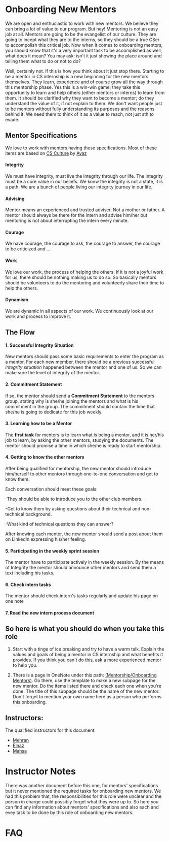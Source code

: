 # Onboarding New Mentors
We are open and enthuciastic to work with new mentors. We believe they can bring a lot of value to our program. But hey! Mentoring is not an easy job at all. Mentors are going to be the evangelist of our culture. They are going to incept what they are to the interns, so they should be a true CSer to accompolish this critical job. Now when it comes to
onboarding mentors, you should know that it's a very important task to be accomplished as well, what does it mean? You may ask: isn't it just showing the place around and telling them what to do or not to do?

Well, certainly not. If this is how you think about it just stop there. Starting to be a mentor in CS internship is a new beginning for the new mentors themselves. They learn,
experience and of course grow all the way through this mentorship phase. Yes this is a win-win game; they take this opportunity to learn and help others (either mentors or interns) to learn from them. It should be clarified why they want to become a mentor; do they understand the value of it, if not explain to them. We don't want people just to be mentors without fully understanding its purposes and the reasons behind it. We need them to think of it as a value to reach, not just sth to evade.

## Mentor Specifications

We love to work with mentors having these specifications. Most of these items are based on [CS Culture](http://isazadeh.net/ayaz/announcements/CsCulture.pdf) by [Ayaz](http://isazadeh.net/ayaz/index.htm)

#### Integrity
We must have integrity, must live the integrity through our life. The integrity must be a core value in our beliefs. We konw the integrity is not a state, it is a path. We are a bunch of people living our integrity journey in our life.

#### Advising
Mentor means an experienced and trusted adviser. Not a mother or father. A mentor should always be there for the intern and advise him/her but mentoring is not about interrupting the intern every minute.

#### Courage

We have courage, the courage to ask, the courage to answer, the courage to be criticized and ...

#### Work
We love our work, the process of helping the others. If it is not a joyful work for us, there should be nothing making us to do so. So basically mentors should be volunteers to do the mentoring and volunteerly share their time to help the others.

#### Dynamism

We are dynamic in all aspects of our work. We continuously look at our work and process to improve it.

## The Flow

#### 1. Successful Integrity Situation

New mentors should pass some basic requirements to enter the program as a mentor.
For each new member, there should be a previous successful *integrity situation* happened between the mentor and one of us. So we can make sure the level of integrity of the mentor.

#### 2. Commitment Statement

If so, the mentor should send a **Commitment Statement** to the mentors group, stating why is she/he joining the mentors and what is his commitment in the group. The commitment should contain the time that she/he is going to dedicate for this job weekly.

#### 3. Learning how to be a Mentor

The **first task** for mentors is to learn what is being a mentor, and it is her/his job to learn, by asking the other mentors, studying the documents. The mentor should promise a time in which she/he is ready to start mentorship.

#### 4. Getting to know the other mentors

After being qualified for mentorship, the new mentor should introduce him/herself to other mentors through one-to-one conversation and get to know them.

Each conversation should meet these goals:

-They should be able to introduce you to the other club members.

-Get to know them by asking questions about their technical and non-technical background.

-What kind of technical questions they can answer?

After knowing each mentor, the new mentor should send a post about them on LinkedIn expressing his/her feeling.

#### 5. Participating in the weekly sprint session

The mentor have to participate actively in the weekly session. By the means of Integrity the mentor should announce other mentors and send them a text including his tasks.

#### 6. Check intern tasks
The mentor should check intern's tasks regularly and update his page on one note

#### 7. Read the new intern process document

## So here is what you should do when you take this role

1. Start with a tinge of ice breaking and try to have a warm talk. Explain the values and goals of being a mentor in CS internship and what benefits it provides. If you think you
can't do this, ask a more experienced mentor to help you.

2. There is a page in OneNote under this path: [(Mentorship/Onboarding Mentors)](https://onedrive.live.com/redir?resid=A9B215A332F3E600%21392628&page=Edit&wd=target%28Mentorship.one%7C9c6c7595-3f1a-407b-af72-6ee7b988712c%2FTemplate%20Onboarding%20Mentors%7C67ac7473-0e47-43cd-9d23-0805fde9c774%2F%29). Go there, use the template to make a new subpage for the new mentor. Do the items listed there
and check each one when you're done. The title of this subpage should be the name of the new mentor. Don't forget to mention your own name here as a person who performs this 
onboarding.


## Instructors:
The qualified instructors for this document:
 - [Mehran](https://mehrandvd.me)
 - [Elnaz](https://github.com/elnaznasiri)
 - [Mahsa](https://github.com/Md23Mh)

# Instructor Notes
There was another document before this one, for mentors' specifications but it never mentioned the required tasks for onboarding new mentors. We had this problem that, the responsibilities for this role were unclear and the person in charge could possibly forget what they were up to. So here you can find any information about mentors' specifications and also each and evey task to be done by this role of onboarding new mentors.

# FAQ


